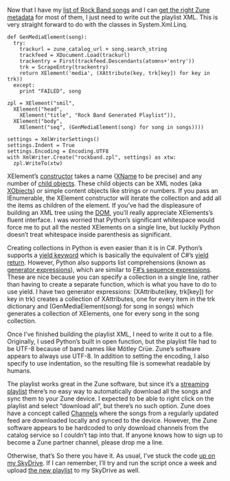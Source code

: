Now that I have my [list of Rock Band
songs](http://devhawk.net/2008/11/27/IronPython+And+Linq+To+XML+Part+2+Screen+Scraping.aspx)
and I can [get the right Zune
metadata](http://devhawk.net/2008/11/27/IronPython+And+Linq+To+XML+Part+3+Consuming+Atom+Feeds.aspx)
for most of them, I just need to write out the playlist XML. This is
very straight forward to do with the classes in System.Xml.Linq.

``` {.brush: .python}
def GenMediaElement(song):
  try:
    trackurl = zune_catalog_url + song.search_string     
    trackfeed = XDocument.Load(trackurl)
    trackentry = First(trackfeed.Descendants(atomns+'entry'))
    trk = ScrapeEntry(trackentry)
    return XElement('media', (XAttribute(key, trk[key]) for key in trk))
  except:
    print "FAILED", song     
     
zpl = XElement("smil",     
  XElement("head",  
    XElement("title", "Rock Band Generated Playlist")),     
  XElement("body",     
    XElement("seq", (GenMediaElement(song) for song in songs))))

settings = XmlWriterSettings()
settings.Indent = True     
settings.Encoding = Encoding.UTF8     
with XmlWriter.Create("rockband.zpl", settings) as xtw:
  zpl.WriteTo(xtw)
```

XElement’s
[constructor](http://msdn.microsoft.com/en-us/library/bb302741.aspx)
takes a name
([XName](http://msdn.microsoft.com/en-us/library/system.xml.linq.xname.aspx)
to be precise) and any number of [child
objects](http://msdn.microsoft.com/en-us/library/bb943882.aspx). These
child objects can be XML nodes (aka
[XObjects](http://msdn.microsoft.com/en-us/library/system.xml.linq.xobject.aspx))
or simple content objects like strings or numbers. If you pass an
IEnumerable, the XElement constructor will iterate the collection and
add all the items as children of the element. If you’ve had the
displeasure of building an XML tree using the
[DOM](http://www.w3.org/DOM/), you’ll really appreciate XElements’s
fluent interface. I was worried that Python’s significant whitespace
would force me to put all the nested XElements on a single line, but
luckily Python doesn’t treat whitespace inside parenthesis as
significant. 

Creating collections in Python is even easier than it is in C\#.
Python’s supports a [yield
keyword](http://www.python.org/doc/2.5.2/ref/yield.html) which is
basically the equivalent of C\#’s [yield
return](http://msdn.microsoft.com/en-us/library/9k7k7cf0(VS.80).aspx).
However, Python also supports list comprehensions (known as [generator
expressions](http://www.python.org/doc/2.5.2/ref/genexpr.html)), which
are similar to [F\#’s sequence
expressions](http://research.microsoft.com/fsharp/manual/lexyacc.aspx#_Toc207785615).
These are nice because you can specify a collection in a single line,
rather than having to create a separate function, which is what you have
to do to use yield. I have two generator expressions: (XAttribute(key,
trk[key]) for key in trk) creates a collection of XAttributes, one for
every item in the trk dictionary and (GenMediaElement(song) for song in
songs) which generates a collection of XElements, one for every song in
the song collection.

Once I’ve finished building the playlist XML, I need to write it out to
a file. Originally, I used Python’s built in open function, but the
playlist file had to be UTF-8 because of band names like Mötley Crüe.
Zune’s software appears to always use UTF-8. In addition to setting the
encoding, I also specify to use indentation, so the resulting file is
somewhat readable by humans.

The playlist works great in the Zune software, but since it’s a
[streaming
playlist](http://www.mjefferson.net/2008/04/03/zune-streaming-playlists/)
there’s no easy way to automatically download all the songs and sync
them to your Zune device. I expected to be able to right click on the
playlist and select “download all”, but there’s no such option. Zune
does have a concept called
[Channels](http://www.zune.net/NR/rdonlyres/51AE197B-221B-4192-AC4A-7CA1CBFC8312/0/channels.wmv)
where the songs from a regularly updated feed are downloaded locally and
synced to the device. However, the Zune software appears to be hardcoded
to only download channels from the catalog service so I couldn’t tap
into that. If anyone knows how to sign up to become a Zune partner
channel, please drop me a line.

Otherwise, that’s So there you have it. As usual, I’ve stuck the code
[up on my
SkyDrive](http://cid-0d9bc809858885a4.skydrive.live.com/self.aspx/DevHawk%20Content/IronPython%20Stuff/RockBandZunePass.zip).
If I can remember, I’ll try and run the script once a week and upload
[the new
playlist](http://cid-0d9bc809858885a4.skydrive.live.com/self.aspx/DevHawk%20Content/Zune/rockband.zpl)
to my SkyDrive as well.
